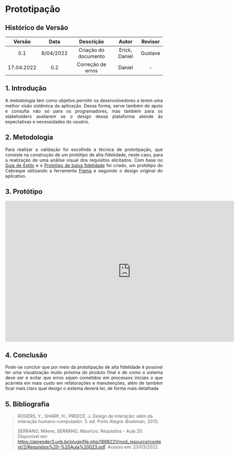 # Prototipação

## Histórico de Versão

| Versão |    Data    |    Descrição                   |     Autor      |   Revisor    |
| :----: | :--------: | :----------------------------: | :------------: | :----------: |
|  0.1   | 8/04/2022 |  Criação do documento     | Erick, Daniel | Gustave |
| 17.04.2022 |  0.2   |  Correção de erros   |      Daniel      |    -    |

## 1. Introdução
<p style="text-align: justify;"> A metodologia tem como objetivo permitir os desenvolvedores a terem uma melhor visão sistêmica da aplicação. Dessa forma, serve também de apoio e consulta não só para os programadores, mas também para os stakeholders avaliarem se o design dessa plataforma atende às expectativas e necessidades do usuário.
</p>

## 2. Metodologia
<p style="text-align: justify;">Para realizar a validação foi escolhida a técnica de prototipação, que consiste na construção de um protótipo de alta-fidelidade, neste caso, para a realização de uma análise visual dos requisitos elicitados. Com base no <a href = "https://interacao-humano-computador.github.io/2021.2-Cebraspe/An%C3%A1lise_de_requisitos/Guia_de_estilo/guia_de_estilo/">Guia de Estilo</a> e o <a href = "https://interacao-humano-computador.github.io/2021.2-Cebraspe/Avalia%C3%A7%C3%A3o_desenvolvimento/Nivel2/prototipo_baixa_fidelidade/">Protótipo de baixa fidelidade</a> foi criado, um protótipo do Cebraspe utilizando a ferramenta <a href = "https://www.figma.com/">Figma</a> e seguindo o design original do aplicativo.
</p>

## 3. Protótipo
<iframe style="border: 1px solid rgba(0, 0, 0, 0.1);" width="800" height="450" src="https://www.figma.com/embed?embed_host=share&url=https%3A%2F%2Fwww.figma.com%2Fproto%2FsqMscO79GoB52BETrtZCkI%2FCebraspe%3Fnode-id%3D1%253A2%26scaling%3Dcontain%26page-id%3D0%253A1%26starting-point-node-id%3D1%253A2" allowfullscreen></iframe>

## 4. Conclusão

<p style="text-align: justify;">Pode-se concluir que por meio da prototipação de alta fidelidade é possível ter uma visualização muito próxima do produto final e de como o sistema deve ser e evitar que erros sejam cometidos em processos iniciais o que acarreta em mais custo em refatorações e manutenções, além de também ficar mais claro qual design o sistema deverá ter, de forma mais detalhada</p>

## 5. Bibliografia
>ROGERS, Y.; SHARP, H.; PREECE, J. Design de interação: além da Interação humano-computador. 3. ed. Porto Alegre: Bookman, 2013;

>SERRANO, Milene, SERRANO, Maurício. Requisitos - Aula 20. Disponível em: https://aprender3.unb.br/pluginfile.php/1668221/mod_resource/content/2/Requisitos%20-%20Aula%20023.pdf. Acesso em: 23/03/2022.


